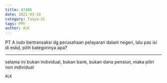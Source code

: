 ```yaml
---
title: 47486
date: 2021-03-18
category: Tanya-SC
tags: PPh
author: ALK
---
```


PT A indo bertransaksi dg perusahaan pelayaran dalam negeri, lalu pas isi di eskd, pilih kategorinya apa?

---

selama ini bukan individual, bukan bank, bukan dana pensiun, maka pilin non individual

`ALK`
